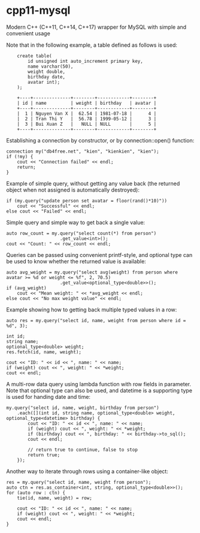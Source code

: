 # cpp11-mysql
Modern C++ (C++11, C++14, C++17) wrapper for MySQL with simple and convenient usage

Note that in the following example, a table defined as follows is used:

		create table(
			id unsigned int auto_increment primary key,
			name varchar(50),
			weight double,
			birthday date,
			avatar int);
		);

		+----+--------------+--------+------------+--------+
		| id | name         | weight | birthday   | avatar |
		+----+--------------+--------+------------+--------+
		|  1 | Nguyen Van X |  62.54 | 1981-07-18 |      4 |
		|  2 | Tran Thi Y   |  56.78 | 1999-05-12 |      3 |
		|  3 | Bui Xuan Z   |   NULL | NULL       |      5 |
		+----+--------------+--------+------------+--------+


Establishing a connection by constructor, or by connection::open() function:

	connection my("db4free.net", "kien", "kienkien", "kien");
	if (!my) {
		cout << "Connection failed" << endl;
		return;
	}

Example of simple query, without getting any value back (the returned object when not assigned is automatically destroyed):

	if (my.query("update person set avatar = floor(rand()*10)"))
		cout << "Successful" << endl;
	else cout << "Failed" << endl;

Simple query and simple way to get back a single value:

	auto row_count = my.query("select count(*) from person")
						.get_value<int>();
	cout << "Count: " << row_count << endl;


Queries can be passed using convenient printf-style, and optional type can be used to know whether the returned value is available:

	auto avg_weight = my.query("select avg(weight) from person where avatar >= %d or weight <= %f", 2, 70.5)
						.get_value<optional_type<double>>();
	if (avg_weight)
		cout << "Mean weight: " << *avg_weight << endl;
	else cout << "No max weight value" << endl;


Example showing how to getting back multiple typed values in a row:

	auto res = my.query("select id, name, weight from person where id = %d", 3);

	int id;
	string name;
	optional_type<double> weight;
	res.fetch(id, name, weight);

	cout << "ID: " << id << ", name: " << name;
	if (weight) cout << ", weight: " << *weight;
	cout << endl;

A multi-row data query using lambda function with row fields in parameter. Note that optional type can also be used, and datetime is a supporting type is used for handing date and time:

	my.query("select id, name, weight, birthday from person")
		.each([](int id, string name, optional_type<double> weight, optional_type<datetime> birthday) {
			cout << "ID: " << id << ", name: " << name;
			if (weight) cout << ", weight: " << *weight;
			if (birthday) cout << ", birthday: " << birthday->to_sql();
			cout << endl;

			// return true to continue, false to stop
			return true;
		});


Another way to iterate through rows using a container-like object:

	res = my.query("select id, name, weight from person");
	auto ctn = res.as_container<int, string, optional_type<double>>();
	for (auto row : ctn) {
		tie(id, name, weight) = row;

		cout << "ID: " << id << ", name: " << name;
		if (weight) cout << ", weight: " << *weight;
		cout << endl;
	}
